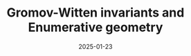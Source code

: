 ---
title: "Gromov-Witten invariants and Enumerative geometry"
collection: talks
category: manuscripts
permalink: /talks/Gromov-Witten invariants and Enumerative geometry
excerpt: 'Gromov-Witten invariants and Enumerative geometry.'
date: '2025-01-23'
 #venue: 'Journal 1'
speaker: Jiayu Song
notes1url: 'http://tea522.github.io/files/Gromov-Witten invariants and Enumerative geometry.pdf'
---
